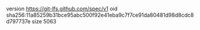 version https://git-lfs.github.com/spec/v1
oid sha256:11a85259b31bce95abc500f92e41eba9c7f7ce91da80481d98d8cdc8d797737e
size 5063
